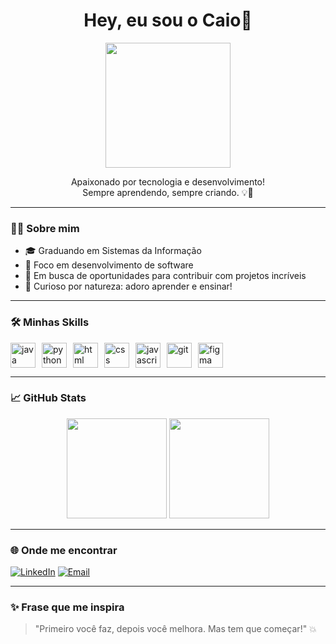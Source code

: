 <h1 align="center">Hey, eu sou o Caio👋</h1>

<p align="center">
  <img src="https://media.giphy.com/media/qgQUggAC3Pfv687qPC/giphy.gif" width="200" />
</p>

<p align="center">
  Apaixonado por tecnologia e desenvolvimento!<br>
  Sempre aprendendo, sempre criando. 💡🚀
</p>

---

### 👨‍💻 Sobre mim

- 🎓 Graduando em Sistemas da Informação
- 🎯 Foco em desenvolvimento de software
- 💼 Em busca de oportunidades para contribuir com projetos incríveis
- 🧠 Curioso por natureza: adoro aprender e ensinar!

---

### 🛠️ Minhas Skills

<div style="display: flex; gap: 10px; flex-wrap: wrap;">
  <img src="https://cdn.jsdelivr.net/gh/devicons/devicon/icons/java/java-original.svg" height="40" alt="java"/>
  <img src="https://cdn.jsdelivr.net/gh/devicons/devicon/icons/python/python-original.svg" height="40" alt="python"/>
  <img src="https://cdn.jsdelivr.net/gh/devicons/devicon/icons/html5/html5-original.svg" height="40" alt="html"/>
  <img src="https://cdn.jsdelivr.net/gh/devicons/devicon/icons/css3/css3-original.svg" height="40" alt="css"/>
  <img src="https://cdn.jsdelivr.net/gh/devicons/devicon/icons/javascript/javascript-original.svg" height="40" alt="javascript"/>
  <img src="https://cdn.jsdelivr.net/gh/devicons/devicon/icons/git/git-original.svg" height="40" alt="git"/>
  <img src="https://cdn.jsdelivr.net/gh/devicons/devicon/icons/figma/figma-original.svg" height="40" alt="figma"/>
</div>

---

### 📈 GitHub Stats

<p align="center">
  <img src="https://github-readme-stats.vercel.app/api?username=caio013&show_icons=true&theme=radical" height="160"/>
  <img src="https://github-readme-stats.vercel.app/api/top-langs/?username=caio013&layout=compact&theme=radical" height="160"/>
</p>

---

### 🌐 Onde me encontrar

[![LinkedIn](https://img.shields.io/badge/-LinkedIn-0A66C2?style=for-the-badge&logo=linkedin&logoColor=white)]([https://www.linkedin.com/in/SEU_USUARIO/](https://www.linkedin.com/in/%20caioviniciusqueiroz))
[![Email](https://img.shields.io/badge/email-D14836?style=for-the-badge&logo=gmail&logoColor=white)](mailto:caiovinicius96@yahoo.com)

---

### ✨ Frase que me inspira

> "Primeiro você faz, depois você melhora. Mas tem que começar!" 💥

